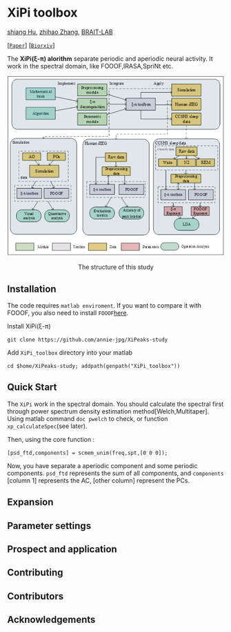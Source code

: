 # XiPi toolbox

[shiang Hu](https://github.com/ShiangHu), [zhihao Zhang](https://github.com/annie-jpg), [BRAIT-LAB](https://shianghu.github.io/lab)

[[`Paper`]()] [[`Biorxiv`]()]

The **XiPi(ξ-π) alorithm** separate periodic and aperiodic neural activity. It work in the spectral domain, like FOOOF,IRASA,SpriNt etc.

<p float="left">
  <img src="assets/Structure.png?raw=true"/>
</p>
<p style="text-align: center"> The structure of this study </p>

## Installation

The code requires `matlab enviroment`. If you want to compare it with FOOOF, you also need to install `FOOOF`[here](https://fooof-tools.github.io/fooof/index.html).

Install XiPi(ξ-π)
```
git clone https://github.com/annie-jpg/XiPeaks-study
```

Add `XiPi_toolbox` directory into your matlab 
```
cd $home/XiPeaks-study; addpath(genpath("XiPi_toolbox"))
```

## Quick Start
The `XiPi` work in the spectral domain. You should calculate the spectral first through power spectrum density estimation method[Welch,Multitaper].
Using matlab command `doc pwelch` to check, or function `xp_calculateSpec`(see later).

Then, using the core function :
```
[psd_ftd,components] = scmem_unim(freq,spt,[0 0 0]);
```

Now, you have separate a aperiodic component and some periodic components. `psd_ftd` represents the sum of all components, and `components` [column 1] represents the AC, [other column] represent the PCs.

## Expansion

## Parameter settings

## Prospect and application

## Contributing

## Contributors

## Acknowledgements